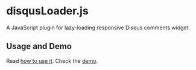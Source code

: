 # disqusLoader.js
A JavaScript plugin for lazy-loading responsive Disqus comments widget.

## Usage and Demo
Read [how to use it]( https://css-tricks.com/lazy-loading-disqus-comments).
Check the [demo](https://osvaldas.info/examples/lazy-loading-disqus-comments).